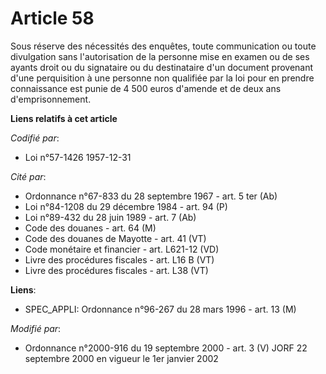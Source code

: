 # Article 58

Sous réserve des nécessités des enquêtes, toute communication ou toute divulgation sans l'autorisation de la personne mise en
examen ou de ses ayants droit ou du signataire ou du destinataire d'un document provenant d'une perquisition à une personne
non qualifiée par la loi pour en prendre connaissance est punie de 4 500 euros d'amende et de deux ans d'emprisonnement.

**Liens relatifs à cet article**

_Codifié par_:

  - Loi n°57-1426 1957-12-31

_Cité par_:

  - Ordonnance n°67-833 du 28 septembre 1967 - art. 5 ter (Ab)
  - Loi n°84-1208 du 29 décembre 1984 - art. 94 (P)
  - Loi n°89-432 du 28 juin 1989 - art. 7 (Ab)
  - Code des douanes - art. 64 (M)
  - Code des douanes de Mayotte - art. 41 (VT)
  - Code monétaire et financier - art. L621-12 (VD)
  - Livre des procédures fiscales - art. L16 B (VT)
  - Livre des procédures fiscales - art. L38 (VT)

**Liens**:

  - SPEC_APPLI: Ordonnance n°96-267 du 28 mars 1996 - art. 13 (M)

_Modifié par_:

  - Ordonnance n°2000-916 du 19 septembre 2000 - art. 3 (V) JORF 22 septembre 2000 en vigueur le 1er janvier 2002
